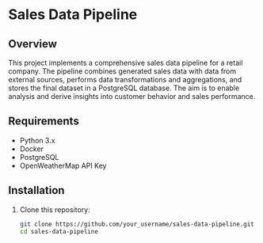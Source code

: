 # Sales Data Pipeline

## Overview
This project implements a comprehensive sales data pipeline for a retail company. The pipeline combines generated sales data with data from external sources, performs data transformations and aggregations, and stores the final dataset in a PostgreSQL database. The aim is to enable analysis and derive insights into customer behavior and sales performance.

## Requirements
- Python 3.x
- Docker
- PostgreSQL
- OpenWeatherMap API Key

## Installation
1. Clone this repository:
   ```bash
   git clone https://github.com/your_username/sales-data-pipeline.git
   cd sales-data-pipeline

